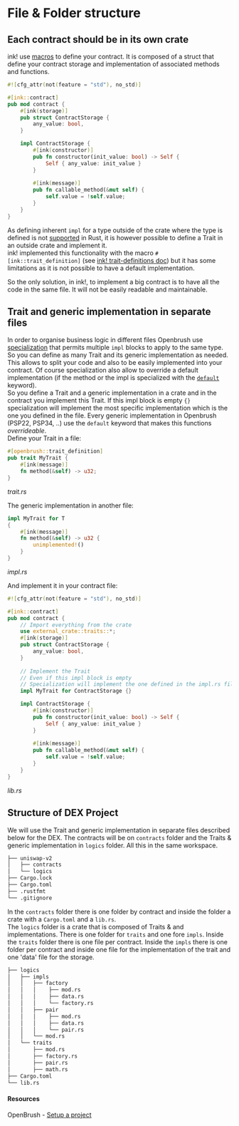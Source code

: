 # File & Folder structure

## Each contract should be in its own crate

ink! use [macros](https://use.ink/macros-attributes) to define your contract. It is composed of a struct that define your contract storage and implementation of associated methods and functions.

```rust
#![cfg_attr(not(feature = "std"), no_std)]

#[ink::contract]
pub mod contract {
    #[ink(storage)]
    pub struct ContractStorage {
        any_value: bool,
    }

    impl ContractStorage {
        #[ink(constructor)]
        pub fn constructor(init_value: bool) -> Self {
            Self { any_value: init_value }
        }
        
        #[ink(message)]
        pub fn callable_method(&mut self) {
            self.value = !self.value;
        }
    }
}
```

As defining inherent `impl` for a type outside of the crate where the type is defined is not [supported](https://doc.rust-lang.org/error_codes/E0116.html) in Rust, it is however possible to define a Trait in an outside crate and implement it.   
ink! implemented this functionality with the macro `#[ink::trait_definition]` (see [ink! trait-definitions doc](https://use.ink/basics/trait-definitions/)) but it has some limitations as it is not possible to have a default implementation.  

So the only solution, in ink!, to implement a big contract is to have all the code in the same file. It will not be easily readable and maintainable.

## Trait and generic implementation in separate files

In order to organise business logic in different files Openbrush use [specialization](https://github.com/rust-lang/rfcs/pull/1210) that permits multiple `impl` blocks to apply to the same type.  
So you can define as many Trait and its generic implementation as needed. This allows to split your code and also to be easily implemented into your contract. Of course specialization also allow to override a default implementation (if the method or the impl is specialized with the [`default`](https://github.com/rust-lang/rfcs/blob/master/text/1210-impl-specialization.md#the-default-keyword) keyword).   
So you define a Trait and a generic implementation in a crate and in the contract you implement this Trait. If this impl block is empty `{}` specialization will implement the most specific implementation which is the one you defined in the file.
Every generic implementation in Openbrush (PSP22, PSP34, ..) use the `default` keyword that makes this functions *overrideable*.    
Define your Trait in a file:
```rust
#[openbrush::trait_definition]
pub trait MyTrait {
    #[ink(message)]
    fn method(&self) -> u32;
}
```
*trait.rs*

The generic implementation in another file:
```rust
impl MyTrait for T
{
    #[ink(message)]
    fn method(&self) -> u32 {
        unimplemented!()
    }
}
```
*impl.rs*

And implement it in your contract file:
```rust
#![cfg_attr(not(feature = "std"), no_std)]

#[ink::contract]
pub mod contract {
    // Import everything from the crate
    use external_crate::traits::*;
    #[ink(storage)]
    pub struct ContractStorage {
        any_value: bool,
    }
    
    // Implement the Trait
    // Even if this impl block is empty
    // Specialization will implement the one defined in the impl.rs file
    impl MyTrait for ContractStorage {}

    impl ContractStorage {
        #[ink(constructor)]
        pub fn constructor(init_value: bool) -> Self {
            Self { any_value: init_value }
        }
        
        #[ink(message)]
        pub fn callable_method(&mut self) {
            self.value = !self.value;
        }
    }
}
```
*lib.rs*

## Structure of DEX Project

We will use the Trait and generic implementation in separate files described below for the DEX.
The contracts will be on `contracts` folder and the Traits & generic implementation in `logics` folder. All this in the same workspace.

```bash
├── uniswap-v2
│   ├── contracts
│   └── logics
├── Cargo.lock
├── Cargo.toml
├── .rustfmt
└── .gitignore
```

In the `contracts` folder there is one folder by contract and inside the folder a crate with a `Cargo.toml` and a `lib.rs`.    
The `logics` folder is a crate that is composed of Traits & and implementations. There is one folder for `traits` and one fore `impls`.
Inside the `traits` folder there is one file per contract. Inside the `impls` there is one folder per contract and inside one file for the implementation of the trait and one 'data' file for the storage.

```bash
├── logics
│   ├── impls
│   │   ├── factory
│   │   │    ├── mod.rs
│   │   │    ├── data.rs
│   │   │    └── factory.rs
│   │   ├── pair
│   │   │    ├── mod.rs
│   │   │    ├── data.rs
│   │   │    └── pair.rs
│   │   └── mod.rs
│   └── traits
│       ├── mod.rs
│       ├── factory.rs
│       ├── pair.rs
│       ├── math.rs
├── Cargo.toml
└── lib.rs
```

#### Resources 
OpenBrush - [Setup a project](https://docs.openbrush.io/smart-contracts/example/setup_project)



